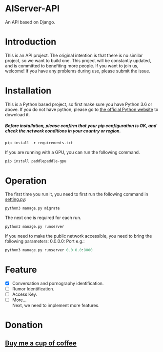 # AIServer-API
An API based on Django.

# Introduction
This is an API project. The original intention is that there is no similar project, so we want to build one. This project will be constantly updated, and is committed to benefiting more people. If you want to join us, welcome! If you have any problems during use, please submit the issue.

# Installation
This is a Python based project, so first make sure you have Python 3.6 or above.
If you do not have python, please go to [the official Python website](https://www.python.org) to download it.
##### Before installation, please **confirm that your pip configuration is OK**, and check the network conditions in your country or region.
```py
pip install -r requirements.txt
```
If you are running with a GPU, you can run the following command.
```py
pip install paddlepaddle-gpu
```

# Operation
The first time you run it, you need to first run the following command in [setting.py](https://github.com/MomentQYC/AIServer-API/blob/master/aichat/settings.py):
```py
python3 manage.py migrate
```
The next one is required for each run.
```py
python3 manage.py runserver
```
If you need to make the public network accessible, you need to bring the following parameters:
0.0.0.0: Port
e.g.:
```py
python3 manage.py runserver 0.0.0.0:8000
```

# Feature
- [x] Conversation and pornography identification.  
- [ ] Rumor Identification.  
- [ ] Access Key.  
- [ ] More...  
Next, we need to implement more features.

# Donation
## [Buy me a cup of coffee](https://www.patreon.com/yateam)
